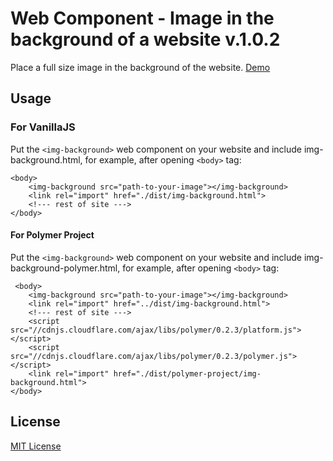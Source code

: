# Web Component - Image in the background of a website v.1.0.2

Place a full size image in the background of the website. [Demo](|http://edgarszagorskis.github.io/img-background/index.html)

## Usage

### For VanillaJS

Put the `<img-background>` web component on your website and include img-background.html, for example, after opening `<body>` tag:
   
    <body>
        <img-background src="path-to-your-image"></img-background>
        <link rel="import" href="./dist/img-background.html">
        <!--- rest of site --->
    </body>

#### For Polymer Project

Put the `<img-background>` web component on your website and include img-background-polymer.html, for example, after opening `<body>` tag:

     <body>
        <img-background src="path-to-your-image"></img-background>
        <link rel="import" href="../dist/img-background.html">
        <!--- rest of site --->
        <script src="//cdnjs.cloudflare.com/ajax/libs/polymer/0.2.3/platform.js"></script>
        <script src="//cdnjs.cloudflare.com/ajax/libs/polymer/0.2.3/polymer.js"></script>
        <link rel="import" href="./dist/polymer-project/img-background.html">
    </body>
    
## License

[MIT License](http://en.wikipedia.org/wiki/MIT_License)
